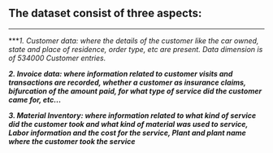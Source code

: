 ## The dataset consist of three aspects:

___

  ***_1. Customer data: where the details of the customer like the car owned, state and place
of residence, order type, etc are present. Data dimension is of 534000 Customer entries._

  ***_2. Invoice data: where information related to customer visits and transactions are
recorded, whether a customer as insurance claims, bifurcation of the amount paid, for
what type of service did the customer came for, etc..._***

***_3. Material Inventory: where information related to what kind of service did the
customer took and what kind of material was used to service, Labor information
and the cost for the service, Plant and plant name where the customer took the service_***
